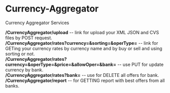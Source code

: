 # Currency-Aggregator
Currency Aggregator Services



<b>/CurrencyAggregator/upload</b>  --  link for upload your XML  JSON and CVS files by POST request.<br>
<b>/CurrencyAggregator/rates?currency=&sorting=&operType=</b>   --  link for GETing your currency rates by currency name and by buy or sell and using sorting or not.<br>
<b>/CurrencyAggregator/rates?currency=&operType=&price=&allowOper=&bank=</b> -- use PUT for update currency by bank.<br>
<b>/CurrencyAggregator/rates?bank=</b> -- use for DELETE all offers for bank.<br>
<b>/CurrencyAggregator/report</b>  --  for GETTING report with best offers from all banks.<br>
